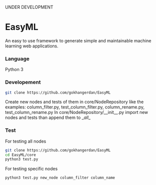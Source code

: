 UNDER DEVELOPMENT

# EasyML

An easy to use framework to generate simple and maintainable machine learning web applications.

### Language

Python 3

### Developement

```sh
git clone https://github.com/gokhangerdan/EasyML
```

Create new nodes and tests of them in core/NodeRepository like the examples: column_filter.py, test_column_filter.py, column_rename.py, test_column_rename.py
In core/NodeRepository/\_\_init\_\_.py import new nodes and tests than append them to \__all__

### Test

For testing all nodes

```sh
git clone https://github.com/gokhangerdan/EasyML
cd EasyML/core
python3 test.py
```

For testing specific nodes

```sh
python3 test.py new_node column_filter column_name
```


